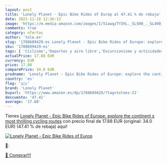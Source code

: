 ```yaml
---
layout: post
title: 'Lonely Planet - Epic Bike Rides of Europ al 47.41 % de rebaja'
date: 2021-11-18 12:26:13
image: 'https://m.media-amazon.com/images/I/51awqzTY3hL._SL500_._SL400_.jpg'
comments: true
category: ofertas
author: 'tole.es'
slug: '1788689429-es Lonely Planet - Epic Bike Rides of Europe: explore the...'
sku: '1788689429-es'
tags: [ 'Ciclismo','Deportes y aire libre','Excursionismo y actividades al aire libre','Guías turisticas','Hogar, manualidades y estilos de vida','Libros','Libros y guías de viaje','lonely planet', ]
actualPrice: 17.88 EUR
currency: EUR
price: 17.88
comparePrice: 34.0 EUR
prodname: 'Lonely Planet - Epic Bike Rides of Europe: explore the continent s most thrilling cycling routes'
country: 'es'
flag: '🇪🇸'
brand: 'Lonely Planet'
buyurl: 'https://www.amazon.es/dp/1788689429/?tag=tolees-21'
descuento: '47.41'
average: '17.88'
---
```


Tienes [Lonely Planet - Epic Bike Rides of Europe: explore the continent s most thrilling cycling routes](https://www.amazon.es/dp/1788689429/?tag=tolees-21) con precio final de  17.88 EUR (original: 34.0 EUR) (47.41 %  de rebaja) aqui!

[![Lonely Planet - Epic Bike Rides of Europ](https://m.media-amazon.com/images/I/51awqzTY3hL._SL500_._SL400_.jpg)](https://www.amazon.es/dp/1788689429/?tag=tolees-21)

🔎:


[🛒 Comprar!!!](https://www.amazon.es/dp/1788689429/?tag=tolees-21)
